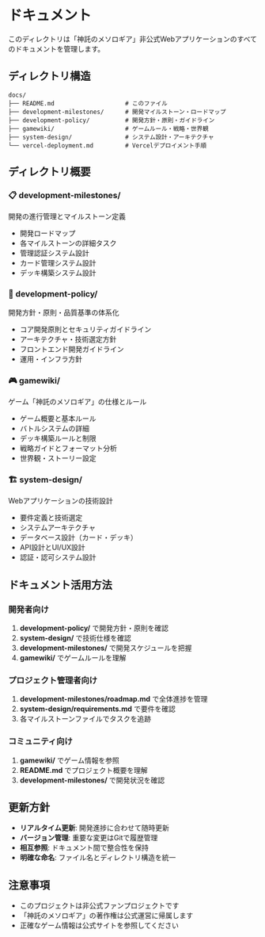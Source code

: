 # ドキュメント

このディレクトリは「神託のメソロギア」非公式Webアプリケーションのすべてのドキュメントを管理します。

## ディレクトリ構造

```
docs/
├── README.md                    # このファイル
├── development-milestones/      # 開発マイルストーン・ロードマップ
├── development-policy/          # 開発方針・原則・ガイドライン
├── gamewiki/                    # ゲームルール・戦略・世界観
├── system-design/               # システム設計・アーキテクチャ
└── vercel-deployment.md         # Vercelデプロイメント手順
```

## ディレクトリ概要

### 📋 development-milestones/
開発の進行管理とマイルストーン定義
- 開発ロードマップ
- 各マイルストーンの詳細タスク
- 管理認証システム設計
- カード管理システム設計  
- デッキ構築システム設計

### 📝 development-policy/
開発方針・原則・品質基準の体系化
- コア開発原則とセキュリティガイドライン
- アーキテクチャ・技術選定方針
- フロントエンド開発ガイドライン
- 運用・インフラ方針

### 🎮 gamewiki/
ゲーム「神託のメソロギア」の仕様とルール
- ゲーム概要と基本ルール
- バトルシステムの詳細
- デッキ構築ルールと制限
- 戦略ガイドとフォーマット分析
- 世界観・ストーリー設定

### 🏗️ system-design/
Webアプリケーションの技術設計
- 要件定義と技術選定
- システムアーキテクチャ
- データベース設計（カード・デッキ）
- API設計とUI/UX設計
- 認証・認可システム設計

## ドキュメント活用方法

### 開発者向け
1. **development-policy/** で開発方針・原則を確認
2. **system-design/** で技術仕様を確認
3. **development-milestones/** で開発スケジュールを把握
4. **gamewiki/** でゲームルールを理解

### プロジェクト管理者向け
1. **development-milestones/roadmap.md** で全体進捗を管理
2. **system-design/requirements.md** で要件を確認
3. 各マイルストーンファイルでタスクを追跡

### コミュニティ向け
1. **gamewiki/** でゲーム情報を参照
2. **README.md** でプロジェクト概要を理解
3. **development-milestones/** で開発状況を確認

## 更新方針

- **リアルタイム更新**: 開発進捗に合わせて随時更新
- **バージョン管理**: 重要な変更はGitで履歴管理
- **相互参照**: ドキュメント間で整合性を保持
- **明確な命名**: ファイル名とディレクトリ構造を統一

## 注意事項

- このプロジェクトは非公式ファンプロジェクトです
- 「神託のメソロギア」の著作権は公式運営に帰属します
- 正確なゲーム情報は公式サイトを参照してください